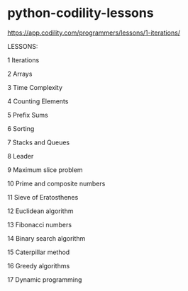 # python-codility-lessons

https://app.codility.com/programmers/lessons/1-iterations/

LESSONS:

1 Iterations

2 Arrays

3 Time Complexity

4 Counting Elements

5 Prefix Sums

6 Sorting

7 Stacks and Queues

8 Leader

9 Maximum slice problem

10 Prime and composite numbers

11 Sieve of Eratosthenes

12 Euclidean algorithm

13 Fibonacci numbers

14 Binary search algorithm

15 Caterpillar method

16 Greedy algorithms

17 Dynamic programming



